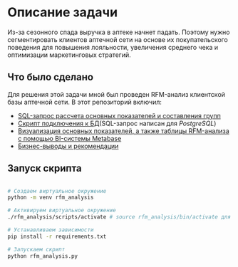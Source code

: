 # Описание задачи

Из-за сезонного спада выручка в аптеке начнет падать. Поэтому нужно сегментировать клиентов аптечной сети на основе их покупательского поведения для повышения лояльности, увеличения среднего чека и оптимизации маркетинговых стратегий.

## Что было сделано

Для решения этой задачи мной был проведен RFM-анализ клиентской базы аптечной сети. В этот репозиторий включил:

- [SQL-запрос рассчета основных показателей и составления групп](https://github.com/EvgenyGladyshev/RFM-analysis/blob/master/rfm_analysis.sql)
- [Скрипт подключения к БД](https://github.com/EvgenyGladyshev/RFM-analysis/blob/master/rfm_analysis.py)(SQL-запрос написан для *PostgreSQL*)
- [Визуализация основных показателей, а также таблицы RFM-анализа с помощью BI-системы Metabase](https://github.com/EvgenyGladyshev/RFM-analysis/blob/master/dashboard.md)
- [Бизнес-выводы и рекомендации](https://github.com/EvgenyGladyshev/RFM-analysis/blob/master/insights.md)



## Запуск скрипта

```sh

# Создаем виртуальное окружение
python -m venv rfm_analysis

# Активируем виртуальное окружение
./rfm_analysis/scripts/activate # source rfm_analysis/bin/activate для Linux

# Устанавливаем зависимости
pip install -r requirements.txt

# Запускаем скрипт
python rfm_analysis.py
```